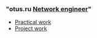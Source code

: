 ### "otus.ru [Network engineer](https://otus.ru/lessons/setevoy-inzhener/)"

- [Practical work](labs/)
- [Project work](final/)
